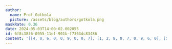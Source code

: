 ```yaml
---
author:
  name: Prof Gotkola
  picture: /assets/blog/authors/gotkola.png
maskRate: 0.36
date: 2024-05-03T14:00:02.002055
id: 6f8c3836-0955-11ef-901b-f7363dc83486
content: '[[4, 0, 6, 0, 0, 9, 0, 0, 7], [1, 2, 8, 0, 7, 0, 9, 6, 0], [5, 7, 9, 0, 0, 0, 0, 3, 0], [9, 6, 7, 0, 5, 2, 3, 4, 8], [2, 4, 3, 7, 8, 6, 1, 0, 0], [8, 5, 1, 4, 0, 3, 6, 0, 2], [0, 8, 2, 5, 0, 7, 4, 0, 0], [7, 1, 5, 0, 6, 4, 0, 0, 0], [0, 0, 4, 8, 2, 1, 7, 0, 6]]'
---
```

